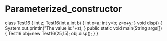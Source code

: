 # Parameterized_constructor
class Test16
{
int z;
  Test16(int a,int b)
{
 int x=a;
  int y=b;
  z=x+y;
}
void disp()
{
 System.out.println("The value is:"+z);
}
public static void main(String args[])
{
  Test16 obj=new Test16(25,15);
  obj.disp();
}
}

